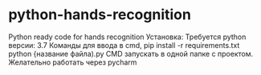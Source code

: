 # python-hands-recognition
Python ready code for hands recognition
Установка:
Требуется python версии: 3.7
Команды для ввода в cmd, 
pip install -r requirements.txt
python {название файла).py
CMD запускать в одной папке с проектом. Желательно работать через pycharm
